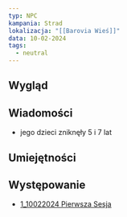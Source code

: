 ```yaml
---
typ: NPC
kampania: Strad
lokalizacja: "[[Barovia Wieś]]"
data: 10-02-2024
tags:
  - neutral
---
```


## Wygląd



## Wiadomości

- jego dzieci zniknęły 5 i 7 lat

## Umiejętności



## Występowanie
- [1_10022024 Pierwsza Sesja](../sesje/1_10022024%20Pierwsza%20Sesja.md)




